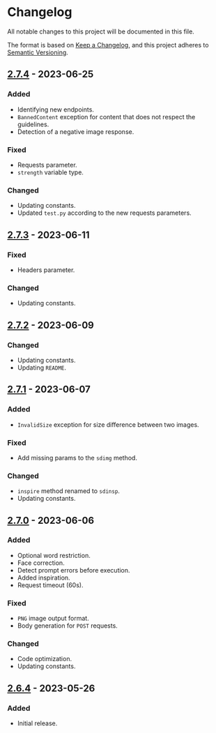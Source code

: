 # Changelog

All notable changes to this project will be documented in this file.

The format is based on [Keep a Changelog](https://keepachangelog.com/en/1.0.0/), and this project adheres
to [Semantic Versioning](https://semver.org/spec/v2.0.0.html).

## [2.7.4] - 2023-06-25

### Added

- Identifying new endpoints.
- `BannedContent` exception for content that does not respect the guidelines.
- Detection of a negative image response.

### Fixed

- Requests parameter.
- `strength` variable type.

### Changed

- Updating constants.
- Updated `test.py` according to the new requests parameters.

## [2.7.3] - 2023-06-11

### Fixed

- Headers parameter.

### Changed

- Updating constants.

## [2.7.2] - 2023-06-09

### Changed

- Updating constants.
- Updating `README`.

## [2.7.1] - 2023-06-07

### Added

- `InvalidSize` exception for size difference between two images.

### Fixed

- Add missing params to the `sdimg` method.

### Changed

- `inspire` method renamed to `sdinsp`.
- Updating constants.

## [2.7.0] - 2023-06-06

### Added

- Optional word restriction.
- Face correction.
- Detect prompt errors before execution.
- Added inspiration.
- Request timeout (60s).

### Fixed

- `PNG` image output format.
- Body generation for `POST` requests.

### Changed

- Code optimization.
- Updating constants.

## [2.6.4] - 2023-05-26

### Added

- Initial release.

[2.7.4]: https://github.com/hyugogirubato/pyimagine/releases/tag/v2.7.4
[2.7.3]: https://github.com/hyugogirubato/pyimagine/releases/tag/v2.7.3
[2.7.2]: https://github.com/hyugogirubato/pyimagine/releases/tag/v2.7.2
[2.7.1]: https://github.com/hyugogirubato/pyimagine/releases/tag/v2.7.1
[2.7.0]: https://github.com/hyugogirubato/pyimagine/releases/tag/v2.7.0
[2.6.4]: https://github.com/hyugogirubato/pyimagine/releases/tag/v2.6.4
